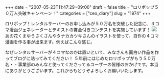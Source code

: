 +++
date = "2007-05-23T11:47:29+09:00"
draft = false
title = "ロリポップ５０万人突破キャンペーン！"
categories = ["ceo_diary"]
slug = "1974"
+++

ロリポップ！レンタルサーバーのお申し込みが５０万名を突破した記念に、４コマ漫画ジェネレーターとテキストの賞金付きコンテストを実施しています！
<a href="http://event.lolipop.jp/50/ " target="_blank"><img src="http://ad.lolipop.jp/banner/bnr_50over_7_468.gif"></a>
あの花くまゆうさくさんやタナカカツキさんのイラストを使って、自作の４コマ漫画を作る事が出来ます。例えばこんな感じ。
<script src="http://event.lolipop.jp/50/?mode=manga-js&eid=773" type="text/javascript" charset="EUC-JP"></script>
なぜレンタルサーバーが４コマなのかは置いといて、みなさんも面白い作品を作ってブログに貼ってみてください！
５年前にはじめたロリポップがもう５０万名・・事業部のみんなと使ってくださってるユーザーの皆様のおかげです。本当にありがとうございます。これからもどうぞよろしくお願いいたします。
